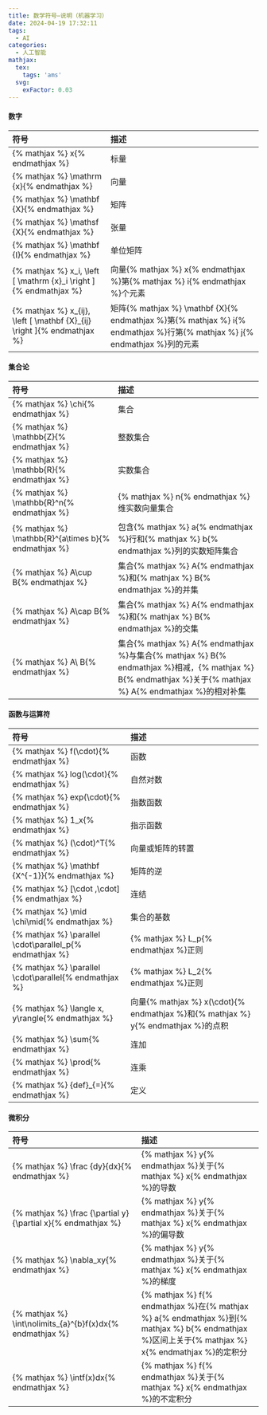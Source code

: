 ```yaml
---
title: 数学符号—说明（机器学习）
date: 2024-04-19 17:32:11
tags:
  - AI
categories:
  - 人工智能
mathjax:
  tex:
    tags: 'ams'
  svg:
    exFactor: 0.03
---
```


#### 数字

|符号|描述|
|:--|:--|
|{% mathjax %} x{% endmathjax %}|标量|
|{% mathjax %} \mathrm {x}{% endmathjax %}|向量|
|{% mathjax %} \mathbf {X}{% endmathjax %}|矩阵|
|{% mathjax %} \mathsf {X}{% endmathjax %}|张量|
|{% mathjax %} \mathbf {I}{% endmathjax %}|单位矩阵|
|{% mathjax %} x_i, \left [ \mathrm {x}_i \right ]{% endmathjax %}|向量{% mathjax %} x{% endmathjax %}第{% mathjax %} i{% endmathjax %}个元素|
|{% mathjax %} x_{ij}, \left [ \mathbf {X}_{ij} \right ]{% endmathjax %}|矩阵{% mathjax %} \mathbf {X}{% endmathjax %}第{% mathjax %} i{% endmathjax %}行第{% mathjax %} j{% endmathjax %}列的元素|
<!-- more -->
#### 集合论

|符号|描述|
|:--|:--|
|{% mathjax %} \chi{% endmathjax %}|集合|
|{% mathjax %} \mathbb{Z}{% endmathjax %}|整数集合|
|{% mathjax %} \mathbb{R}{% endmathjax %}|实数集合|
|{% mathjax %} \mathbb{R}^n{% endmathjax %}|{% mathjax %} n{% endmathjax %}维实数向量集合|
|{% mathjax %} \mathbb{R}^{a\times b}{% endmathjax %}|包含{% mathjax %} a{% endmathjax %}行和{% mathjax %} b{% endmathjax %}列的实数矩阵集合|
|{% mathjax %} A\cup B{% endmathjax %}|集合{% mathjax %} A{% endmathjax %}和{% mathjax %} B{% endmathjax %}的并集|
|{% mathjax %} A\cap B{% endmathjax %}|集合{% mathjax %} A{% endmathjax %}和{% mathjax %} B{% endmathjax %}的交集|
|{% mathjax %} A\\ B{% endmathjax %}|集合{% mathjax %} A{% endmathjax %}与集合{% mathjax %} B{% endmathjax %}相减，{% mathjax %} B{% endmathjax %}关于{% mathjax %} A{% endmathjax %}的相对补集|
#### 函数与运算符

|符号|描述|
|:--|:--|
|{% mathjax %} f(\cdot){% endmathjax %}|函数|
|{% mathjax %} log(\cdot){% endmathjax %}|自然对数|
|{% mathjax %} exp(\cdot){% endmathjax %}|指数函数|
|{% mathjax %} 1_x{% endmathjax %}|指示函数|
|{% mathjax %} (\cdot)^T{% endmathjax %}|向量或矩阵的转置|
|{% mathjax %} \mathbf {X^{-1}}{% endmathjax %}|矩阵的逆|
|{% mathjax %} [\cdot ,\cdot]{% endmathjax %}|连结|
|{% mathjax %} \mid \chi\mid{% endmathjax %}|集合的基数|
|{% mathjax %} \parallel \cdot\parallel_p{% endmathjax %}|{% mathjax %} L_p{% endmathjax %}正则|
|{% mathjax %} \parallel \cdot\parallel{% endmathjax %}|{% mathjax %} L_2{% endmathjax %}正则|
|{% mathjax %} \langle x, y\rangle{% endmathjax %}|向量{% mathjax %} x(\cdot){% endmathjax %}和{% mathjax %} y{% endmathjax %}的点积|
|{% mathjax %} \sum{% endmathjax %}|连加|
|{% mathjax %} \prod{% endmathjax %}|连乘|
|{% mathjax %} {def}_{=}{% endmathjax %}|定义|
#### 微积分

|符号|描述|
|:--|:--|
|{% mathjax %} \frac {dy}{dx}{% endmathjax %}|{% mathjax %} y{% endmathjax %}关于{% mathjax %} x{% endmathjax %}的导数|
|{% mathjax %} \frac {\partial y}{\partial x}{% endmathjax %}|{% mathjax %} y{% endmathjax %}关于{% mathjax %} x{% endmathjax %}的偏导数|
|{% mathjax %} \nabla_xy{% endmathjax %}|{% mathjax %} y{% endmathjax %}关于{% mathjax %} x{% endmathjax %}的梯度|
|{% mathjax %} \int\nolimits_{a}^{b}f(x)dx{% endmathjax %}|{% mathjax %} f{% endmathjax %}在{% mathjax %} a{% endmathjax %}到{% mathjax %} b{% endmathjax %}区间上关于{% mathjax %} x{% endmathjax %}的定积分|
|{% mathjax %} \intf(x)dx{% endmathjax %}|{% mathjax %} f{% endmathjax %}关于{% mathjax %} x{% endmathjax %}的不定积分|


